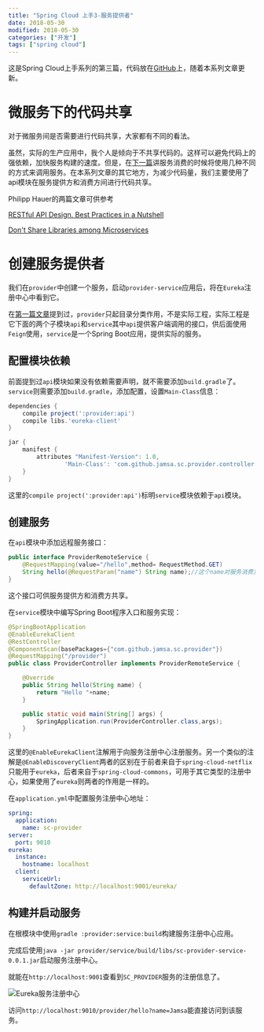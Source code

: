 ```yaml
---
title: "Spring Cloud 上手3-服务提供者"
date: 2018-05-30
modified: 2018-05-30
categories: ["开发"]
tags: ["spring cloud"]
---
```


这是Spring Cloud上手系列的第三篇，代码放在[GitHub](https://github.com/Jamsa/sc-cloud)上，随着本系列文章更新。

# 微服务下的代码共享

对于微服务间是否需要进行代码共享，大家都有不同的看法。

虽然，实际的生产应用中，我个人是倾向于不共享代码的。这样可以避免代码上的强依赖，加快服务构建的速度。但是，在[下一篇](../spring_cloud_tut4/)讲服务消费的时候将使用几种不同的方式来调用服务。在本系列文章的其它地方，为减少代码量，我们主要使用了api模块在服务提供方和消费方间进行代码共享。

Philipp Hauer的两篇文章可供参考

[RESTful API Design. Best Practices in a Nutshell](https://blog.philipphauer.de/restful-api-design-best-practices/)

[Don't Share Libraries among Microservices](https://blog.philipphauer.de/dont-share-libraries-among-microservices/)

# 创建服务提供者

我们在`provider`中创建一个服务，启动`provider-service`应用后，将在`Eureka`注册中心中看到它。

在[第一篇文章](../spring_cloud_tut1/)提到过，`provider`只起目录分类作用，不是实际工程，实际工程是它下面的两个子模块`api`和`service`其中`api`提供客户端调用的接口，供后面使用`Feign`使用，`service`是一个Spring Boot应用，提供实际的服务。

## 配置模块依赖

前面提到过`api`模块如果没有依赖需要声明，就不需要添加`build.gradle`了。`service`则需要添加`build.gradle`，添加配置，设置`Main-Class`信息：

```groovy
dependencies {
    compile project(':provider:api')
    compile libs.'eureka-client'
}

jar {
    manifest {
        attributes "Manifest-Version": 1.0,
                'Main-Class': 'com.github.jamsa.sc.provider.controller.ProviderController'
    }
}
```

这里的`compile project(':provider:api')`标明`service`模块依赖于`api`模块。

## 创建服务

在`api`模块中添加远程服务接口：

```java
public interface ProviderRemoteService {
    @RequestMapping(value="/hello",method= RequestMethod.GET)
    String hello(@RequestParam("name") String name);//这个name对服务消费方是必须的，否则调用时会报错
}
```

这个接口可供服务提供方和消费方共享。

在`service`模块中编写Spring Boot程序入口和服务实现：

```java
@SpringBootApplication
@EnableEurekaClient
@RestController
@ComponentScan(basePackages={"com.github.jamsa.sc.provider"})
@RequestMapping("/provider")
public class ProviderController implements ProviderRemoteService {

    @Override
    public String hello(String name) {
        return "Hello "+name;
    }

    public static void main(String[] args) {
        SpringApplication.run(ProviderController.class,args);
    }
}
```

这里的`@EnableEurekaClient`注解用于向服务注册中心注册服务。另一个类似的注解是`@EnableDiscoveryClient`两者的区别在于前者来自于`spring-cloud-netflix`只能用于`eureka`，后者来自于`spring-cloud-commons`，可用于其它类型的注册中心，如果使用了`eureka`则两者的作用是一样的。

在`application.yml`中配置服务注册中心地址：

```yaml
spring:
  application:
    name: sc-provider
server:
  port: 9010
eureka:
  instance:
    hostname: localhost
  client:
    serviceUrl:
      defaultZone: http://localhost:9001/eureka/
```

## 构建并启动服务

在根模块中使用`gradle :provider:service:build`构建服务注册中心应用。

完成后使用`java -jar provider/service/build/libs/sc-provider-service-0.0.1.jar`启动服务注册中心。

就能在`http://localhost:9001`查看到`SC_PROVIDER`服务的注册信息了。

![Eureka服务注册中心](../spring_cloud_tut/eureka2.png)

访问`http://localhost:9010/provider/hello?name=Jamsa`能直接访问到该服务。

